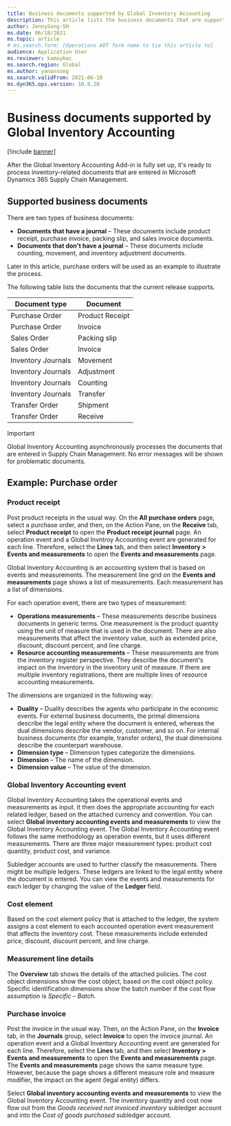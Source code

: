 ```yaml
---
title: Business documents supported by Global Inventory Accounting
description: This article lists the business documents that are supported by Global Inventory Accounting. It also provides a detailed example for purchase order documents.
author: JennySong-SH
ms.date: 06/18/2021
ms.topic: article
# ms.search.form: [Operations AOT form name to tie this article to]
audience: Application User
ms.reviewer: kamaybac
ms.search.region: Global
ms.author: yanansong
ms.search.validFrom: 2021-06-18
ms.dyn365.ops.version: 10.0.20
---
```


# Business documents supported by Global Inventory Accounting

[!include [banner](../includes/banner.md)]

After the Global Inventory Accounting Add-in is fully set up, it's ready to process inventory-related documents that are entered in Microsoft Dynamics 365 Supply Chain Management.

## Supported business documents

There are two types of business documents:

- **Documents that have a journal** – These documents include product receipt, purchase invoice, packing slip, and sales invoice documents.
- **Documents that don't have a journal** – These documents include counting, movement, and inventory adjustment documents.

Later in this article, purchase orders will be used as an example to illustrate the process.

The following table lists the documents that the current release supports.

| Document type      | Document        |
|--------------------|-----------------|
| Purchase Order     | Product Receipt |
| Purchase Order     | Invoice         |
| Sales Order        | Packing slip    |
| Sales Order        | Invoice         |
| Inventory Journals | Movement        |
| Inventory Journals | Adjustment      |
| Inventory Journals | Counting        |
| Inventory Journals | Transfer        |
| Transfer Order     | Shipment        |
| Transfer Order     | Receive         |

> [!IMPORTANT]
> Global Inventory Accounting asynchronously processes the documents that are entered in Supply Chain Management. No error messages will be shown for problematic documents.

## Example: Purchase order

### Product receipt

Post product receipts in the usual way. On the **All purchase orders** page, select a purchase order, and then, on the Action Pane, on the **Receive** tab, select **Product receipt** to open the **Product receipt journal** page. An operation event and a Global Invntroy Accounting event are generated for each line. Therefore, select the **Lines** tab, and then select **Inventory \> Events and measurements** to open the **Events and measurements** page.

Global Inventory Accounting is an accounting system that is based on events and measurements. The measurement line grid on the **Events and measurements** page shows a list of measurements. Each measurement has a list of dimensions.

For each operation event, there are two types of measurement:

- **Operations measurements** – These measurements describe business documents in generic terms. One measurement is the product quantity using the unit of measure that is used in the document. There are also measurements that affect the inventory value, such as extended price, discount, discount percent, and line charge.
- **Resource accounting measurements** – These measurements are from the inventory register perspective. They describe the document's impact on the inventory in the inventory unit of measure. If there are multiple inventory registrations, there are multiple lines of resource accounting measurements.

The dimensions are organized in the following way:

- **Duality** – Duality describes the agents who participate in the economic events. For external business documents, the primal dimensions describe the legal entity where the document is entered, whereas the dual dimensions describe the vendor, customer, and so on. For internal business documents (for example, transfer orders), the dual dimensions describe the counterpart warehouse.
- **Dimension type** – Dimension types categorize the dimensions.
- **Dimension** – The name of the dimension.
- **Dimension value** – The value of the dimension.

### Global Inventory Accounting event

Global Inventory Accounting takes the operational events and measurements as input. It then does the appropriate accounting for each related ledger, based on the attached currency and convention. You can select **Global inventory accounting events and measurements** to view the Global Inventory Accounting event. The Global Inventory Accounting event follows the same methodology as operation events, but it uses different measurements. There are three major measurement types: product cost quantity, product cost, and variance.

Subledger accounts are used to further classify the measurements. There might be multiple ledgers. These ledgers are linked to the legal entity where the document is entered. You can view the events and measurements for each ledger by changing the value of the **Ledger** field.

### Cost element

Based on the cost element policy that is attached to the ledger, the system assigns a cost element to each accounted operation event measurement that affects the inventory cost. These measurements include extended price, discount, discount percent, and line charge.

### Measurement line details

The **Overview** tab shows the details of the attached policies. The cost object dimensions show the cost object, based on the cost object policy. Specific identification dimensions show the batch number if the cost flow assumption is *Specific – Batch*.

### Purchase invoice

Post the invoice in the usual way. Then, on the Action Pane, on the **Invoice** tab, in the **Journals** group, select **Invoice** to open the invoice journal. An operation event and a Global Inventory Accounting event are generated for each line. Therefore, select the **Lines** tab, and then select **Inventory \> Events and measurements** to open the **Events and measurements** page. The **Events and measurements** page shows the same measure type. However, because the page shows a different measure role and measure modifier, the impact on the agent (legal entity) differs.

Select **Global inventory accounting events and measurements** to view the Global Inventory Accounting event. The inventory quantity and cost now flow out from the *Goods received not invoiced inventory* subledger account and into the *Cost of goods purchased* subledger account.
